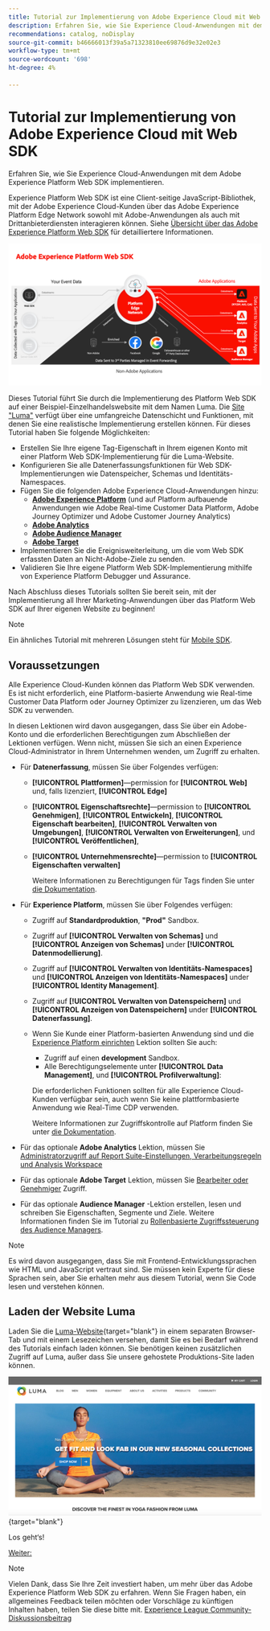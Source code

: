 ```yaml
---
title: Tutorial zur Implementierung von Adobe Experience Cloud mit Web SDK
description: Erfahren Sie, wie Sie Experience Cloud-Anwendungen mit dem Adobe Experience Platform Web SDK implementieren.
recommendations: catalog, noDisplay
source-git-commit: b46666013f39a5a71323810ee69876d9e32e02e3
workflow-type: tm+mt
source-wordcount: '698'
ht-degree: 4%

---
```


# Tutorial zur Implementierung von Adobe Experience Cloud mit Web SDK

Erfahren Sie, wie Sie Experience Cloud-Anwendungen mit dem Adobe Experience Platform Web SDK implementieren.

Experience Platform Web SDK ist eine Client-seitige JavaScript-Bibliothek, mit der Adobe Experience Cloud-Kunden über das Adobe Experience Platform Edge Network sowohl mit Adobe-Anwendungen als auch mit Drittanbieterdiensten interagieren können. Siehe [Übersicht über das Adobe Experience Platform Web SDK](https://experienceleague.adobe.com/docs/experience-platform/edge/home.html?lang=de) für detailliertere Informationen.

![Experience Platform Web SDK-Architektur](assets/dc-websdk.png)

Dieses Tutorial führt Sie durch die Implementierung des Platform Web SDK auf einer Beispiel-Einzelhandelswebsite mit dem Namen Luma. Die [Site &quot;Luma&quot;](https://luma.enablementadobe.com/content/luma/us/en.html) verfügt über eine umfangreiche Datenschicht und Funktionen, mit denen Sie eine realistische Implementierung erstellen können. Für dieses Tutorial haben Sie folgende Möglichkeiten:

* Erstellen Sie Ihre eigene Tag-Eigenschaft in Ihrem eigenen Konto mit einer Platform Web SDK-Implementierung für die Luma-Website.
* Konfigurieren Sie alle Datenerfassungsfunktionen für Web SDK-Implementierungen wie Datenspeicher, Schemas und Identitäts-Namespaces.
* Fügen Sie die folgenden Adobe Experience Cloud-Anwendungen hinzu:
   * **[Adobe Experience Platform](setup-experience-platform.md)** (und auf Platform aufbauende Anwendungen wie Adobe Real-time Customer Data Platform, Adobe Journey Optimizer und Adobe Customer Journey Analytics)
   * **[Adobe Analytics](setup-analytics.md)**
   * **[Adobe Audience Manager](setup-audience-manager.md)**
   * **[Adobe Target](setup-target.md)**
* Implementieren Sie die Ereignisweiterleitung, um die vom Web SDK erfassten Daten an Nicht-Adobe-Ziele zu senden.
* Validieren Sie Ihre eigene Platform Web SDK-Implementierung mithilfe von Experience Platform Debugger und Assurance.

Nach Abschluss dieses Tutorials sollten Sie bereit sein, mit der Implementierung all Ihrer Marketing-Anwendungen über das Platform Web SDK auf Ihrer eigenen Website zu beginnen!


>[!NOTE]
>
>Ein ähnliches Tutorial mit mehreren Lösungen steht für [Mobile SDK](../tutorial-mobile-sdk/overview.md).

## Voraussetzungen

Alle Experience Cloud-Kunden können das Platform Web SDK verwenden. Es ist nicht erforderlich, eine Platform-basierte Anwendung wie Real-time Customer Data Platform oder Journey Optimizer zu lizenzieren, um das Web SDK zu verwenden.

In diesen Lektionen wird davon ausgegangen, dass Sie über ein Adobe-Konto und die erforderlichen Berechtigungen zum Abschließen der Lektionen verfügen. Wenn nicht, müssen Sie sich an einen Experience Cloud-Administrator in Ihrem Unternehmen wenden, um Zugriff zu erhalten.

* Für **Datenerfassung**, müssen Sie über Folgendes verfügen:
   * **[!UICONTROL Plattformen]**—permission for **[!UICONTROL Web]** und, falls lizenziert, **[!UICONTROL Edge]**
   * **[!UICONTROL Eigenschaftsrechte]**—permission to **[!UICONTROL Genehmigen]**, **[!UICONTROL Entwickeln]**, **[!UICONTROL Eigenschaft bearbeiten]**, **[!UICONTROL Verwalten von Umgebungen]**, **[!UICONTROL Verwalten von Erweiterungen]**, und **[!UICONTROL Veröffentlichen]**,
   * **[!UICONTROL Unternehmensrechte]**—permission to **[!UICONTROL Eigenschaften verwalten]**

     Weitere Informationen zu Berechtigungen für Tags finden Sie unter [die Dokumentation](https://experienceleague.adobe.com/docs/experience-platform/tags/admin/user-permissions.html?lang=de).

* Für **Experience Platform**, müssen Sie über Folgendes verfügen:

   * Zugriff auf **Standardproduktion**, **&quot;Prod&quot;** Sandbox.
   * Zugriff auf **[!UICONTROL Verwalten von Schemas]** und **[!UICONTROL Anzeigen von Schemas]** under **[!UICONTROL Datenmodellierung]**.
   * Zugriff auf **[!UICONTROL Verwalten von Identitäts-Namespaces]** und **[!UICONTROL Anzeigen von Identitäts-Namespaces]** under **[!UICONTROL Identity Management]**.
   * Zugriff auf **[!UICONTROL Verwalten von Datenspeichern]** und **[!UICONTROL Anzeigen von Datenspeichern]** under **[!UICONTROL Datenerfassung]**.
   * Wenn Sie Kunde einer Platform-basierten Anwendung sind und die [Experience Platform einrichten](setup-experience-platform.md) Lektion sollten Sie auch:
      * Zugriff auf einen **development** Sandbox.
      * Alle Berechtigungselemente unter **[!UICONTROL Data Management]**, und **[!UICONTROL Profilverwaltung]**:

     Die erforderlichen Funktionen sollten für alle Experience Cloud-Kunden verfügbar sein, auch wenn Sie keine plattformbasierte Anwendung wie Real-Time CDP verwenden.

     Weitere Informationen zur Zugriffskontrolle auf Platform finden Sie unter [die Dokumentation](https://experienceleague.adobe.com/docs/experience-platform/access-control/home.html?lang=de).

* Für das optionale **Adobe Analytics** Lektion, müssen Sie [Administratorzugriff auf Report Suite-Einstellungen, Verarbeitungsregeln und Analysis Workspace](https://experienceleague.adobe.com/docs/analytics/admin/admin-console/home.html?lang=de)

* Für das optionale **Adobe Target** Lektion, müssen Sie [Bearbeiter oder Genehmiger](https://experienceleague.adobe.com/docs/target/using/administer/manage-users/enterprise/properties-overview.html#section_8C425E43E5DD4111BBFC734A2B7ABC80) Zugriff.

* Für das optionale **Audience Manager** -Lektion erstellen, lesen und schreiben Sie Eigenschaften, Segmente und Ziele. Weitere Informationen finden Sie im Tutorial zu [Rollenbasierte Zugriffssteuerung des Audience Managers](https://experienceleague.adobe.com/docs/audience-manager-learn/tutorials/setup-and-admin/user-management/setting-permissions-with-role-based-access-control.html?lang=en).


>[!NOTE]
>
>Es wird davon ausgegangen, dass Sie mit Frontend-Entwicklungssprachen wie HTML und JavaScript vertraut sind. Sie müssen kein Experte für diese Sprachen sein, aber Sie erhalten mehr aus diesem Tutorial, wenn Sie Code lesen und verstehen können.

## Laden der Website Luma

Laden Sie die [Luma-Website](https://luma.enablementadobe.com/content/luma/us/en.html){target="blank"} in einem separaten Browser-Tab und mit einem Lesezeichen versehen, damit Sie es bei Bedarf während des Tutorials einfach laden können. Sie benötigen keinen zusätzlichen Zugriff auf Luma, außer dass Sie unsere gehostete Produktions-Site laden können.

[![Luma-Website](assets/old-overview-luma.png)](https://luma.enablementadobe.com/content/luma/us/en.html){target="blank"}

Los geht‘s!

[Weiter: ](configure-schemas.md)

>[!NOTE]
>
>Vielen Dank, dass Sie Ihre Zeit investiert haben, um mehr über das Adobe Experience Platform Web SDK zu erfahren. Wenn Sie Fragen haben, ein allgemeines Feedback teilen möchten oder Vorschläge zu künftigen Inhalten haben, teilen Sie diese bitte mit. [Experience League Community-Diskussionsbeitrag](https://experienceleaguecommunities.adobe.com/t5/adobe-experience-platform-launch/tutorial-discussion-implement-adobe-experience-cloud-with-web/td-p/444996)
